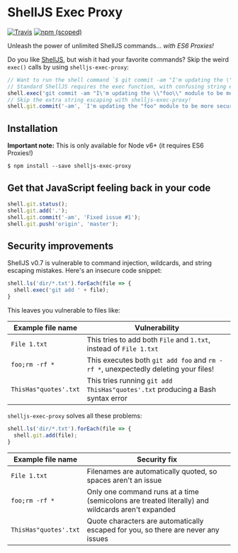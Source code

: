 # ShellJS Exec Proxy

[![Travis](https://img.shields.io/travis/nfischer/shelljs-exec-proxy.svg?maxAge=2592000)](https://travis-ci.org/nfischer/shelljs-exec-proxy)
[![npm (scoped)](https://img.shields.io/npm/v/shelljs-exec-proxy.svg?maxAge=2592000)](https://www.npmjs.com/package/shelljs-exec-proxy)

Unleash the power of unlimited ShellJS commands... *with ES6 Proxies!*

Do you like [ShellJS](https://github.com/shelljs/shelljs), but wish it had your
favorite commands? Skip the weird `exec()` calls by using `shelljs-exec-proxy`:

```javascript
// Want to run the shell command `$ git commit -am "I'm updating the \"foo\" module to be more secure"`?
// Standard ShellJS requires the exec function, with confusing string escaping:
shell.exec('git commit -am "I\'m updating the \\"foo\\" module to be more secure"');
// Skip the extra string escaping with shelljs-exec-proxy!
shell.git.commit('-am', `I'm updating the "foo" module to be more secure`);
```

## Installation

**Important note:** This is only available for Node v6+ (it requires ES6
Proxies!)

```
$ npm install --save shelljs-exec-proxy
```

## Get that JavaScript feeling back in your code

```javascript
shell.git.status();
shell.git.add('.');
shell.git.commit('-am', 'Fixed issue #1');
shell.git.push('origin', 'master');
```

## Security improvements

ShellJS v0.7 is vulnerable to command injection, wildcards, and string
escaping mistakes. Here's an insecure code snippet:

```javascript
shell.ls('dir/*.txt').forEach(file => {
  shell.exec('git add ' + file);
}
```

This leaves you vulnerable to files like:

| Example file name | Vulnerability |
|------------------ | ------------- |
| `File 1.txt` | This tries to add both `File` and `1.txt`, instead of `File 1.txt` |
| `foo;rm -rf *` | This executes both `git add foo` and `rm -rf *`, unexpectedly deleting your files! |
| `ThisHas"quotes'.txt` | This tries running `git add ThisHas"quotes'.txt` producing a Bash syntax error |

`shelljs-exec-proxy` solves all these problems:

```javascript
shell.ls('dir/*.txt').forEach(file => {
  shell.git.add(file);
}
```

| Example file name | Security fix |
|------------------ | ------------ |
| `File 1.txt` | Filenames are automatically quoted, so spaces aren't an issue |
| `foo;rm -rf *` | Only one command runs at a time (semicolons are treated literally) and wildcards aren't expanded |
| `ThisHas"quotes'.txt` | Quote characters are automatically escaped for you, so there are never any issues |

